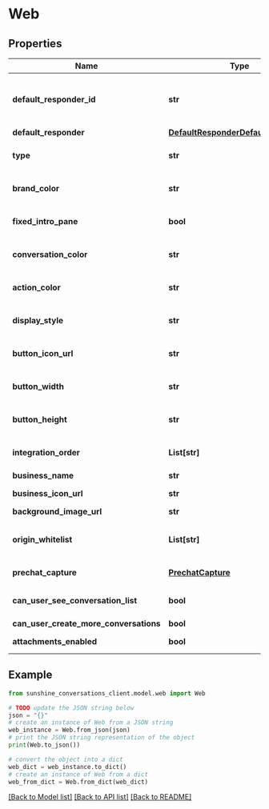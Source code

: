 # Web


## Properties

Name | Type | Description | Notes
------------ | ------------- | ------------- | -------------
**default_responder_id** | **str** | The default responder ID for the integration. This is the ID of the responder that will be used to send messages to the user. For more information, refer to the &lt;a href&#x3D;\&quot;https://developer.zendesk.com/documentation/conversations/messaging-platform/programmable-conversations/switchboard/#default-integration-assignment\&quot;&gt;Switchboard guide&lt;/a&gt;.  | [optional] 
**default_responder** | [**DefaultResponderDefaultResponder**](DefaultResponderDefaultResponder.md) |  | [optional] 
**type** | **str** | To configure a Web Messenger integration, acquire the required information and call the Create Integration endpoint.  | [optional] [default to 'web']
**brand_color** | **str** | This color will be used in the messenger header and the button or tab in idle state. Must be a 3 or 6-character hexadecimal color.  | [optional] [default to '65758e']
**fixed_intro_pane** | **bool** | When true, the introduction pane will be pinned at the top of the conversation instead of scrolling with it.  | [optional] [default to False]
**conversation_color** | **str** | This color will be used for customer messages, quick replies and actions in the footer. Must be a 3 or 6-character hexadecimal color.  | [optional] [default to '0099ff']
**action_color** | **str** | This color will be used for call-to-actions inside your messages. Must be a 3 or 6-character hexadecimal color.  | [optional] [default to '0099ff']
**display_style** | **str** | Choose how the messenger will appear on your website. Must be either button or tab.  | [optional] [default to 'button']
**button_icon_url** | **str** | With the button style Web Messenger, you have the option of selecting your own button icon. The image must be at least 200 x 200 pixels and must be in either JPG, PNG, or GIF format.  | [optional] 
**button_width** | **str** | With the button style Web Messenger, you have the option of specifying the button width.  | [optional] [default to '58']
**button_height** | **str** | With the button style Web Messenger, you have the option of specifying the button height.  | [optional] [default to '58']
**integration_order** | **List[str]** | Array of integration IDs, order will be reflected in the Web Messenger. When set, only integrations from this list will be displayed in the Web Messenger. If unset, all integrations will be displayed.  | [optional] 
**business_name** | **str** | A custom business name for the Web Messenger. | [optional] 
**business_icon_url** | **str** | A custom business icon url for the Web Messenger. The image must be at least 200 x 200 pixels and must be in either JPG, PNG, or GIF format.  | [optional] 
**background_image_url** | **str** | A background image url for the conversation. Image will be tiled to fit the window.  | [optional] 
**origin_whitelist** | **List[str]** | A list of origins to whitelist. When set, only the origins from this list will be able to initialize the Web Messenger. If unset, all origins are whitelisted. The elements in the list should follow the serialized-origin format from RFC 6454: scheme \&quot;://\&quot; host [ \&quot;:\&quot; port ], where scheme is http or https.  | [optional] 
**prechat_capture** | [**PrechatCapture**](PrechatCapture.md) | Object whose properties can be set to specify the add-on’s options. See the [guide](https://docs.smooch.io/guide/web-messenger/#prechat-capture) to learn more about Prechat Capture.  | [optional] 
**can_user_see_conversation_list** | **bool** | Allows users to view their list of conversations. By default, the list of conversations will be visible. *This setting only applies to apps where &#x60;settings.multiConvoEnabled&#x60; is set to &#x60;true&#x60;*.  | [optional] 
**can_user_create_more_conversations** | **bool** | Allows users to create more than one conversation on the web messenger integration.  | [optional] 
**attachments_enabled** | **bool** | Allows users to send attachments. By default, the setting is set to true. This setting can only be configured in Zendesk Admin Center.  | [optional] [readonly] 

## Example

```python
from sunshine_conversations_client.model.web import Web

# TODO update the JSON string below
json = "{}"
# create an instance of Web from a JSON string
web_instance = Web.from_json(json)
# print the JSON string representation of the object
print(Web.to_json())

# convert the object into a dict
web_dict = web_instance.to_dict()
# create an instance of Web from a dict
web_from_dict = Web.from_dict(web_dict)
```
[[Back to Model list]](../README.md#documentation-for-models) [[Back to API list]](../README.md#documentation-for-api-endpoints) [[Back to README]](../README.md)


